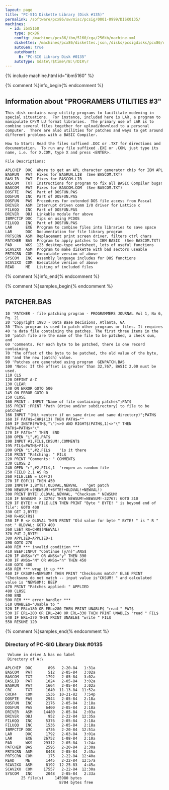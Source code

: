 ```yaml
---
layout: page
title: "PC-SIG Diskette Library (Disk #135)"
permalink: /software/pcx86/sw/misc/pcsig/0001-0999/DISK0135/
machines:
  - id: ibm5160
    type: pcx86
    config: /machines/pcx86/ibm/5160/cga/256kb/machine.xml
    diskettes: /machines/pcx86/diskettes.json,/disks/pcsigdisks/pcx86/diskettes.json
    autoGen: true
    autoMount:
      B: "PC-SIG Library Disk #0135"
    autoType: $date\r$time\rB:\rDIR\r
---
```


{% include machine.html id="ibm5160" %}

{% comment %}info_begin{% endcomment %}

## Information about "PROGRAMERS UTILITIES #3"

    This disk contains many utility programs to facilitate modeming in
    special situations.  For instance, included here is LAR, a program to
    manipulate CP/M LU format libraries.  The primary use of LAR is to
    combine several files together for upload/download to a personal
    computer.  There are also utilities for patches and ways to get around
    different problems with a BASIC Compiler.
    
    How to Start: Read the files suffixed .DOC or .TXT for directions and
    documentation.  To run any file suffixed .EXE or .COM, just type its
    name, i.e. for X.COM, type X and press <ENTER>.
    
    File Descriptions:
    
    APLCHIP  DOC  Where to get an APL character generator chip for IBM APL
    BASRUN   PAT  Fixes for BASRUN.LIB  (See BASCOM.TXT)
    BASLIB   PAT  Fixes for BASCOM.LIB
    BASCOM   TXT  Instructions for program to fix all BASIC Compiler bugs!
    BASCOM   PAT  Fixes for BASCOM.COM  (See BASCOM.TXT)
    DOSFTE   PAS  Part of DOSFUN.PAS
    DOSFUN   INC  Part of DOSFUN.PAS
    DOSFUN   PAS  Procedures for extended DOS file access from Pascal
    DRIVER   ASM  Interrupt driven comm I/O driver for Lattice c
    FILKQQ   INC  Part of DOSFUN.PAS
    DRIVER   OBJ  Linkable module for above
    IBMPCTIP DOC  Tips on using PCDOS
    FILUQQ   INC  Part of DOSFUN.PAS
    LAR      EXE  Program to combine files into libraries to save space
    LAR      DOC  Documentation for file library program
    PRTSCRN  ASM  Replacement print screen driver, filters ctrl chars
    PATCHER  BAS  Program to apply patches to IBM BASIC  (See BASCOM.TXT)
    PAD      WKS  123 desktop-type worksheet, lots of useful functions
    SCAV2XX  ASM  Program to make diskette with bad sectors useable
    PRTSCRN  COM  Executable version of above
    SYSCOM   INC  Assembly language includes for DOS functions
    SCAV2XX  COM  Executable version of above
    READ     ME   Listing of included files
{% comment %}info_end{% endcomment %}

{% comment %}samples_begin{% endcomment %}

## PATCHER.BAS

```bas
10 'PATCHER - file patching program - PROGRAMMERS JOURNAL Vol 1, No 6, Pg. 21
20 'Copyright 1983 - Data Base Decisions, Atlanta, GA
30 'This program is used to patch other programs or files. It requires
40 'a data file containing the patches. The first three items in the
50 'patch file are the name of the file to be patched, a check sum, and
60 'comments. For each byte to be patched, there is one record containing
70 'the offset of the byte to be patched, the old value of the byte,
80 'and the new (patch) value.
90 'Patches are generated using program  GENPATCH.BAS
100 'Note: If the offset is greater than 32,767, BASIC 2.00 must be used.
110 CLS
120 DEFINT A-Z
130 CLEAR
140 ON ERROR GOTO 500
145 ON ERROR GOTO 0
150 CLOSE
160 PRINT : INPUT "Name of file containing patches";PAT$
165 PRINT :PRINT "Path (drive and/or subdirectory) to file to be patched"
166 INPUT "(Hit <enter> if on same drive and same directory)";PATH$
168 IF PATH$=CHR$(13) THEN PATH$=""
169 IF INSTR(PATH$,"\")<>0 AND RIGHT$(PATH$,1)<>"\" THEN PATH$=PATH$+"\"
170 IF PAT$="" THEN  END
180 OPEN "i",#1,PAT$
190 INPUT #1,FIL$,CKSUM!,COMMENT$
195 FIL$=PATH$+FIL$
200 OPEN "i",#2,FIL$    'is it there
210 PRINT "Patching: " FIL$
220 PRINT "Comments: " COMMENT$
230 CLOSE 2
240 OPEN "r",#2,FIL$,1  'reopen as random file
250 FIELD 2,1 AS R$
260 FILE.LEN = LOF(2)
270 IF EOF(1) THEN 450
280 INPUT# 1,BYTE!,OLDVAL,NEWVAL	'get patch
290 NEWSUM!=(NEWSUM!+BYTE!+OLDVAL!+NEWVAL!)
300 PRINT BYTE!,OLDVAL,NEWVAL, "Checksum " NEWSUM!
310 IF NEWSUM! > 32767 THEN NEWSUM!=NEWSUM!-32767: GOTO 310
320 IF BYTE! > FILE.LEN THEN PRINT "Byte " BYTE! " is beyond end of file": GOTO 400
330 GET 2,BYTE!
340 R=ASC(R$)
350 IF R <> OLDVAL THEN PRINT "Old value for byte " BYTE! " is " R " not " OLDVAL: GOTO 400
360 LSET R$=CHR$(NEWVAL)
370 PUT 2,BYTE!
380 APPLIED=APPLIED+1
390 GOTO 270
400 REM *** invalid condition ***
410 BEEP:INPUT "Continue (y/n)";ANS$
420 IF ANS$="Y" OR ANS$="y" THEN 390
430 IF ANS$="N" OR ANS$="n" THEN 450
440 GOTO 400
450 REM *** wrap it up ***
460 IF CKSUM!=NEWSUM! THEN PRINT "Checksums match" ELSE PRINT "Checksums do not match -- input value is"CKSUM! " and calculated value is "NEWSUM!: BEEP
470 PRINT "Patches applied: " APPLIED
480 CLOSE
490 END
500 REM *** error handler ***
510 UNABLE$="Unable to "
520 IF ERL=180 OR ERL=280 THEN PRINT UNABLE$ "read " PAT$
530 IF ERL=200 OR ERL=240 OR ERL=330 THEN PRINT UNABLE$ "read " FIL$
540 IF ERL=370 THEN PRINT UNABLE$ "write " FIL$
550 RESUME 120
```

{% comment %}samples_end{% endcomment %}

### Directory of PC-SIG Library Disk #0135

     Volume in drive A has no label
     Directory of A:\

    APLCHIP  DOC       896   2-20-84   1:31a
    BASCOM   PAT       512   2-05-84   3:02a
    BASCOM   TXT      1792   2-05-84   3:02a
    BASLIB   PAT      1024   2-05-84   3:02a
    BASRUN   PAT      1664   2-05-84   3:02a
    CRC      TXT      1640  11-13-84  11:52a
    CRCK4    COM      1536  10-21-82   7:54p
    DOSFTE   PAS      2944   2-05-84   2:18a
    DOSFUN   INC      2176   2-05-84   2:18a
    DOSFUN   PAS      6400   2-05-84   2:18a
    DRIVER   ASM     14480   2-05-84   2:03a
    DRIVER   OBJ       952   2-22-84  12:35a
    FILKQQ   INC      5376   2-05-84   2:18a
    FILUQQ   INC      1536   2-05-84   2:18a
    IBMPCTIP DOC      4736   2-20-84  12:51a
    LAR      DOC      1792   2-03-84   3:01a
    LAR      EXE     26752   1-08-84   2:10a
    PAD      WKS     29312   2-05-84   1:24a
    PATCHER  BAS      2595   2-20-84   2:30a
    PRTSCRN  ASM      8448   2-05-84   2:45a
    PRTSCRN  COM       175   2-22-84  12:40a
    READ     ME       1445   2-22-84  12:57a
    SCAV2XX  ASM      8192  12-25-83   4:45a
    SCAV2XX  COM     17557   2-22-84  12:30a
    SYSCOM   INC      2048   2-05-84   2:33a
           25 file(s)     145980 bytes
                            8704 bytes free
